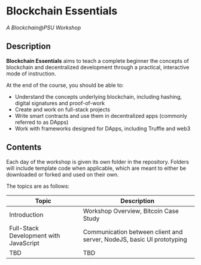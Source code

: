 # Blockchain Essentials
*A Blockchain@PSU Workshop*

## Description

**Blockchain Essentials** aims to teach a complete beginner the concepts of blockchain and decentralized development through a practical, interactive mode of instruction.

At the end of the course, you should be able to:

 - Understand the concepts underlying blockchain, including hashing, digital signatures and proof-of-work
 - Create and work on full-stack projects
 - Write smart contracts and use them in decentralized apps (commonly referred to as DApps)
 - Work with frameworks designed for DApps, including Truffle and web3

## Contents

Each day of the workshop is given its own folder in the repository. Folders will include template code when applicable, which are meant to either be downloaded or forked and used on their own.

The topics are as follows:

| Topic | Description |
| --- | --- |
| Introduction | Workshop Overview, Bitcoin Case Study |
| Full-Stack Development with JavaScript | Communication between client and server, NodeJS, basic UI prototyping|
| TBD | TBD |
